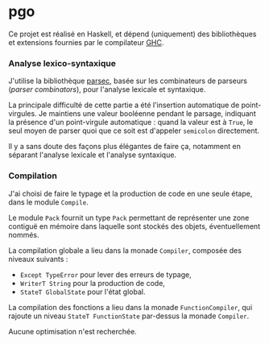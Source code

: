 # pgo

Ce projet est réalisé en Haskell, et dépend (uniquement) des bibliothèques et extensions fournies par le compilateur [GHC](https://www.haskell.org/ghc/).

### Analyse lexico-syntaxique

J'utilise la bibliothèque [parsec](https://hackage.haskell.org/package/parsec), basée sur les combinateurs de parseurs (*parser combinators*), pour l'analyse lexicale et syntaxique.

La principale difficulté de cette partie a été l'insertion automatique de point-virgules. Je maintiens une valeur booléenne pendant le parsage, indiquant la présence d'un point-virgule automatique : quand la valeur est à `True`, le seul moyen de parser quoi que ce soit est d'appeler `semicolon` directement.

Il y a sans doute des façons plus élégantes de faire ça, notamment en séparant l'analyse lexicale et l'analyse syntaxique.

### Compilation

J'ai choisi de faire le typage et la production de code en une seule étape, dans le module `Compile`.

Le module `Pack` fournit un type `Pack` permettant de représenter une zone contiguë en mémoire dans laquelle sont stockés des objets, éventuellement nommés.

La compilation globale a lieu dans la monade `Compiler`, composée des niveaux suivants :

- `Except TypeError` pour lever des erreurs de typage,
- `WriterT String` pour la production de code,
- `StateT GlobalState` pour l'état global.

La compilation des fonctions a lieu dans la monade `FunctionCompiler`, qui rajoute un niveau `StateT FunctionState` par-dessus la monade `Compiler`.

Aucune optimisation n'est recherchée.

